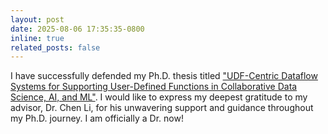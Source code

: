 ```yaml
---
layout: post
date: 2025-08-06 17:35:35-0800
inline: true
related_posts: false
---
```

I have successfully defended my Ph.D. thesis titled ["UDF-Centric Dataflow Systems for Supporting User-Defined Functions in Collaborative Data Science, AI, and ML"](https://escholarship.org/uc/item/9tv0t1tr). I would like to express my deepest gratitude to my advisor, Dr. Chen Li, for his unwavering support and guidance throughout my Ph.D. journey. I am officially a Dr. now!